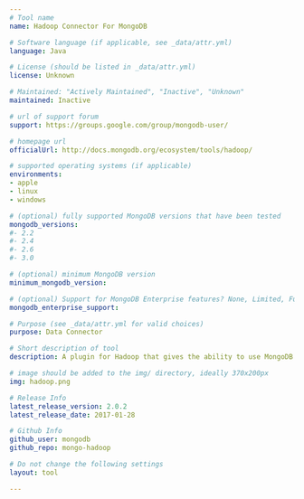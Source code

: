 ```yaml
---
# Tool name
name: Hadoop Connector For MongoDB

# Software language (if applicable, see _data/attr.yml)
language: Java

# License (should be listed in _data/attr.yml)
license: Unknown

# Maintained: "Actively Maintained", "Inactive", "Unknown"
maintained: Inactive

# url of support forum
support: https://groups.google.com/group/mongodb-user/

# homepage url
officialUrl: http://docs.mongodb.org/ecosystem/tools/hadoop/

# supported operating systems (if applicable)
environments:
- apple
- linux
- windows

# (optional) fully supported MongoDB versions that have been tested
mongodb_versions:
#- 2.2
#- 2.4
#- 2.6
#- 3.0

# (optional) minimum MongoDB version
minimum_mongodb_version:

# (optional) Support for MongoDB Enterprise features? None, Limited, Full
mongodb_enterprise_support: 

# Purpose (see _data/attr.yml for valid choices)
purpose: Data Connector

# Short description of tool
description: A plugin for Hadoop that gives the ability to use MongoDB as an input source and/or an output source.

# image should be added to the img/ directory, ideally 370x200px
img: hadoop.png

# Release Info
latest_release_version: 2.0.2
latest_release_date: 2017-01-28

# Github Info
github_user: mongodb
github_repo: mongo-hadoop

# Do not change the following settings
layout: tool

---
```


